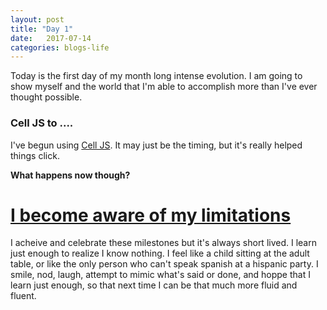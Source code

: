 ```yaml
---
layout: post
title: "Day 1"
date:   2017-07-14
categories: blogs-life
---
```


Today is the first day of my month long intense evolution. I am going to show myself and the world that I'm able to accomplish more than I've ever thought possible.

### Cell JS to ....
I've begun using [Cell JS](http://www.celljs.org/). It may just be the timing, but it's really helped things click. 

**What happens now though?**

<u>I become aware of my limitations</u>
======================================

I acheive and celebrate these milestones but it's always short lived. I learn just enough to realize I know nothing. I feel like a child sitting at the adult table, or 
like the only person who can't speak spanish at a hispanic party. I smile, nod, laugh, attempt to mimic what's said or done, and hoppe that I learn just enough, so that next
time I can be that much more fluid and fluent.
